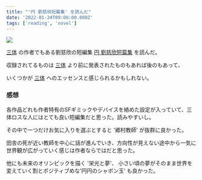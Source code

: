 ```yaml
---
title: "'円 劉慈欣短篇集' を読んだ"
date: '2022-01-24T09:00:00.000Z'
tags: ['reading', 'novel']
---
```


![](/assets/blog/the-circle-cixin-liu/the-circle-cixin-liu.jpg)

[三体](https://www.amazon.co.jp/dp/4152098708/) の作者でもある劉慈欣の短編集 [円 劉慈欣短篇集](https://www.amazon.co.jp/gp/product/4152100621/) を読んだ。

収録されてるものは [三体](https://www.amazon.co.jp/dp/4152098708/) より前に発表されたものもあれば後のもあって、

いくつかが [三体](https://www.amazon.co.jp/dp/4152098708/) へのエッセンスと感じられるかもしれない。

### 感想

各作品どれも作者特有のSFギミックやデバイスを絡めた設定が入っていて、三体ロスな人にはとても良い短編集だと思った。読みやすいし。


その中で一つだけお気に入りを選ぶとすると '郷村教師' が抜群に良かった。

田舎の死が近い教師を中心に話が進んでいき、方向性が見えない途中から一気に世界観が広がっていく感じは作者ならではだと思った。

他にも未来のオリンピックを描く '栄光と夢'、 小さい頃の夢がそのまま世界を変えていく割とポジティブめな'円円のシャボン玉' も良かった。